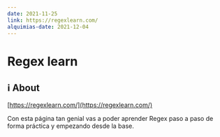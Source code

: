 ```yaml
---
date: 2021-11-25
link: https://regexlearn.com/
alquimias-date: 2021-12-04
---
```


# Regex learn

## ℹ️ About

[https://regexlearn.com/](https://regexlearn.com/)

Con esta página tan genial vas a poder aprender Regex paso a paso de forma práctica y empezando desde la base.


